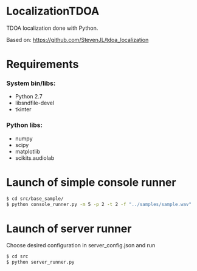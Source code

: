 # LocalizationTDOA

TDOA localization done with Python.

Based on: 
    https://github.com/StevenJL/tdoa_localization

#  Requirements
### System bin/libs:
- Python 2.7
- libsndfile-devel
- tkinter
### Python libs:
- numpy
- scipy
- matplotlib
- scikits.audiolab

# Launch of simple console runner
```sh
$ cd src/base_sample/
$ python console_runner.py -m 5 -p 2 -t 2 -f "../samples/sample.wav"
```

# Launch of server runner

Choose desired configuration in server_config.json and run

```sh
$ cd src
$ python server_runner.py
```